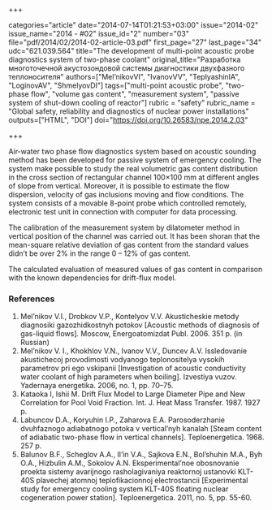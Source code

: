 +++

categories="article"
date="2014-07-14T01:21:53+03:00"
issue="2014-02"
issue_name="2014 - #02"
issue_id="2"
number="03"
file="pdf/2014/02/2014-02-article-03.pdf"
first_page="27"
last_page="34"
udc="621.039.564"
title="The development of multi-point acoustic probe diagnostics system of two-phase coolant"
original_title="Разработка многоточечной акустозондовой системы диагностики двухфазного теплоносителя"
authors=["Mel’nikovVI", "IvanovVV", "TeplyashinIA", "LoginovAV", "ShmelyovDI"]
tags=["multi-point acoustic probe", "two-phase flow", "volume gas content", "measurement system", "passive system of shut-down cooling of reactor"]
rubric = "safety"
rubric_name = "Global safety, reliability and diagnostics of nuclear power installations"
outputs=["HTML", "DOI"]
doi="https://doi.org/10.26583/npe.2014.2.03"

+++

Air-water two phase flow diagnostics system based on acoustic sounding method has been developed for passive system of emergency cooling. The system make possible to study the real volumetric gas content distribution in the cross section of rectangular channel 100×100 mm at different angles of slope from vertical. Moreover, it is possible to estimate the flow dispersion, velocity of gas inclusions moving and flow conditions. The system consists of a movable 8-point probe which controlled remotely, electronic test unit in connection with computer for data processing.

The calibration of the measurement system by dilatometer method in vertical position of the channel was carried out. It has been shoran that the mean-square relative deviation of gas content from the standard values didn’t be over 2% in the range 0 – 12% of gas content.

The calculated evaluation of measured values of gas content in comparison with the known dependencies for drift-flux model.

### References

1. Mel’nikov V.I., Drobkov V.P., Kontelyov V.V. Akusticheskie metody diagnosiki gazozhidkostnyh potokov [Acoustic methods of diagnosis of gas-liquid flows]. Moscow, Energoatomizdat Publ. 2006. 351 p. (in Russian)
2. Mel’nikov V. I., Khokhlov V.N., Ivanov V.V., Duncev A.V. Issledovanie akustichecoj provodimosti vodyanogo teplonositelya vysokih parametrov pri ego vskipanii [Investigation of acoustic conductivity water coolant of high parameters when boiling]. Izvestiya vuzov. Yadernaya energetika. 2006, no. 1, pp. 70–75.
3. Kataoka I, Ishii M. Drift Flux Model to Large Diameter Pipe and New Correlation for Pool Void Fraction. Int. J. Heat Mass Transfer. 1987. 1927 p.
4. Labuncov D.A., Koryuhin I.P., Zaharova E.A. Parosoderzhanie dvuhfaznogo adiabatnogo potoka v vertical’nyh kanalah [Steam content of adiabatic two-phase flow in vertical channels]. Teploenergetica. 1968. 257 p.
5. Balunov B.F., Scheglov A.A., Il’in V.A., Sajkova E.N., Bol’shuhin M.A., Byh O.A., Hizbulin A.M., Sokolov A.N. Eksperimental’noe obosnovanie proekta sistemy avarijnogo rasholagivaniya reaktornoj ustanovki KLT-40S plavechej atomnoj teplofikacionnoj electrostancii [Experimental study for emergency cooling system KLT-40S floating nuclear cogeneration power station]. Teploenergetica. 2011, no. 5, pp. 55-60.